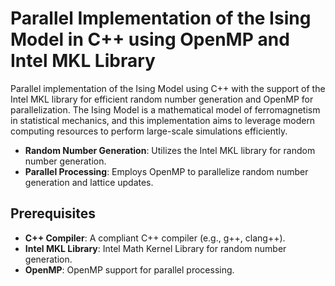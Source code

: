 # Parallel Implementation of the Ising Model in C++ using OpenMP and Intel MKL Library

Parallel implementation of the Ising Model using C++ with the support of the Intel MKL library for efficient random number generation and OpenMP for parallelization. The Ising Model is a mathematical model of ferromagnetism in statistical mechanics, and this implementation aims to leverage modern computing resources to perform large-scale simulations efficiently.


- **Random Number Generation**: Utilizes the Intel MKL library for random number generation.
- **Parallel Processing**: Employs OpenMP to parallelize random number generation and lattice updates.

## Prerequisites

- **C++ Compiler**: A compliant C++ compiler (e.g., g++, clang++).
- **Intel MKL Library**: Intel Math Kernel Library for random number generation.
- **OpenMP**: OpenMP support for parallel processing.